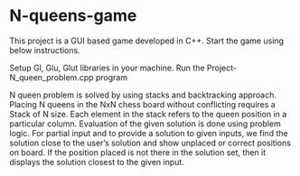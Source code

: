 # N-queens-game
This project is a GUI based game developed in C++. Start the game using below instructions.  

Setup Gl, Glu, Glut libraries in your machine.
Run the Project-N_queen_problem.cpp program


N queen problem is solved by using stacks and backtracking approach. Placing N queens in the NxN chess board without conflicting requires a Stack of N size. Each element in the stack refers to the queen position in a particular column. Evaluation of the given solution is done using problem logic. For partial input and to provide a solution to given inputs, we find the solution close to the user’s solution and show unplaced or correct positions on board. If the position placed is not there in the solution set, then it displays the solution closest to the given input.  
